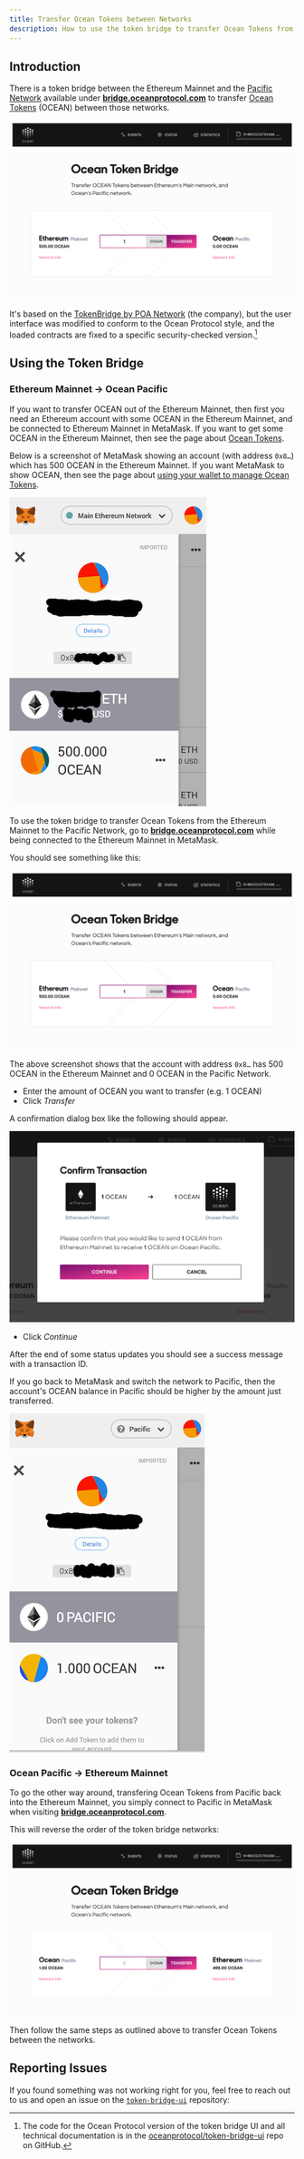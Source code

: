 ```yaml
---
title: Transfer Ocean Tokens between Networks
description: How to use the token bridge to transfer Ocean Tokens from the Ethereum Mainnet to the Pacific Network, and vice versa.
---
```


## Introduction

There is a token bridge between the Ethereum Mainnet and the [Pacific Network](/concepts/pacific-network/) available under [**bridge.oceanprotocol.com**](https://bridge.oceanprotocol.com) to transfer [Ocean Tokens](/concepts/ocean-tokens/) (OCEAN) between those networks.

[![The Ocean token bridge user interface](images/tb02.png)](https://bridge.oceanprotocol.com)

It's based on the [TokenBridge by POA Network](https://medium.com/poa-network/introducing-the-erc20-to-erc20-tokenbridge-ce266cc1a2d0) (the company), but the user interface was modified to conform to the Ocean Protocol style, and the loaded contracts are fixed to a specific security-checked version.[^1]

## Using the Token Bridge

### Ethereum Mainnet → Ocean Pacific

If you want to transfer OCEAN out of the Ethereum Mainnet, then first you need an Ethereum account with some OCEAN in the Ethereum Mainnet, and be connected to Ethereum Mainnet in MetaMask. If you want to get some OCEAN in the Ethereum Mainnet, then see the page about [Ocean Tokens](/concepts/ocean-tokens/).

Below is a screenshot of MetaMask showing an account (with address `0x8…`) which has 500 OCEAN in the Ethereum Mainnet. If you want MetaMask to show OCEAN, then see the page about [using your wallet to manage Ocean Tokens](/tutorials/wallets-and-ocean-tokens/).

![MetaMask showing an account that has 500 OCEAN in the Ethereum Mainnet](./images/tb01.png)

To use the token bridge to transfer Ocean Tokens from the Ethereum Mainnet to the Pacific Network, go to [**bridge.oceanprotocol.com**](https://bridge.oceanprotocol.com) while being connected to the Ethereum Mainnet in MetaMask.

You should see something like this:

[![From Ethereum Mainnet to Ocean Pacific](images/tb02.png)](https://bridge.oceanprotocol.com)

The above screenshot shows that the account with address `0x8…` has 500 OCEAN in the Ethereum Mainnet and 0 OCEAN in the Pacific Network.

- Enter the amount of OCEAN you want to transfer (e.g. 1 OCEAN)
- Click _Transfer_

A confirmation dialog box like the following should appear.

![Confirmation dialog box](./images/tb03.png)

- Click _Continue_

After the end of some status updates you should see a success message with a transaction ID.

If you go back to MetaMask and switch the network to Pacific, then the account's OCEAN balance in Pacific should be higher by the amount just transferred.

![MetaMask showing an account that has 1 OCEAN in the Pacific Network](./images/tb06.png)

### Ocean Pacific → Ethereum Mainnet

To go the other way around, transfering Ocean Tokens from Pacific back into the Ethereum Mainnet, you simply connect to Pacific in MetaMask when visiting [**bridge.oceanprotocol.com**](https://bridge.oceanprotocol.com).

This will reverse the order of the token bridge networks:

![From Pacific to Ethereum Mainnet](./images/tb07.png)

Then follow the same steps as outlined above to transfer Ocean Tokens between the networks.

## Reporting Issues

If you found something was not working right for you, feel free to reach out to us and open an issue on the [`token-bridge-ui`](https://github.com/oceanprotocol/token-bridge-ui) repository:

<repo name="token-bridge-ui" />

[^1]: The code for the Ocean Protocol version of the token bridge UI and all technical documentation is in the [oceanprotocol/token-bridge-ui](https://github.com/oceanprotocol/token-bridge-ui) repo on GitHub.
